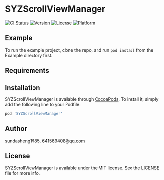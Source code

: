 # SYZScrollViewManager

[![CI Status](https://img.shields.io/travis/sundasheng1985/SYZScrollViewManager.svg?style=flat)](https://travis-ci.org/sundasheng1985/SYZScrollViewManager)
[![Version](https://img.shields.io/cocoapods/v/SYZScrollViewManager.svg?style=flat)](https://cocoapods.org/pods/SYZScrollViewManager)
[![License](https://img.shields.io/cocoapods/l/SYZScrollViewManager.svg?style=flat)](https://cocoapods.org/pods/SYZScrollViewManager)
[![Platform](https://img.shields.io/cocoapods/p/SYZScrollViewManager.svg?style=flat)](https://cocoapods.org/pods/SYZScrollViewManager)

## Example

To run the example project, clone the repo, and run `pod install` from the Example directory first.

## Requirements

## Installation

SYZScrollViewManager is available through [CocoaPods](https://cocoapods.org). To install
it, simply add the following line to your Podfile:

```ruby
pod 'SYZScrollViewManager'
```

## Author

sundasheng1985, 641569408@qq.com

## License

SYZScrollViewManager is available under the MIT license. See the LICENSE file for more info.
